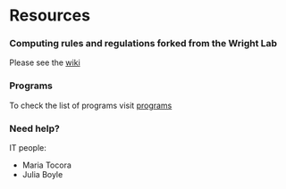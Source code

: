 # Resources
### Computing rules and regulations forked from the Wright Lab  
Please see the [wiki](https://github.com/SIWLab/Lab_Info/wiki)
### Programs
To check the list of programs visit [programs](https://docs.google.com/spreadsheets/d/1c3isBHY7me6Io0EI05cyd1PBXuux_xefvcGXFXWelqI/edit?usp=sharing)
### Need help? 
IT people: 
- Maria Tocora
- Julia Boyle 
